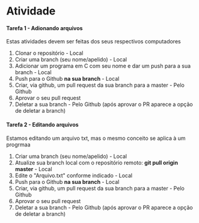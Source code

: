 # Atividade

<h4> Tarefa 1 - Adionando arquivos </h4>
Estas atividades devem ser feitas dos seus respectivos computadores<br>

<ol>
  <li>Clonar o repositório - Local</li>
  <li>Criar uma branch (seu nome/apelido)        - Local</li>
  <li>Adicionar um programa em C com seu nome e dar um push para a sua branch - Local</li>
  <li>Push para o Github <b>na sua branch</b>   - Local</li>
  <li>Criar, via github, um pull request da sua branch para a master - Pelo Github</li>
  <li>Aprovar o seu pull request</li>
  <li>Deletar a sua branch - Pelo Github (após aprovar o PR aparece a opção de deletar a branch)</li>
</ol>

<h4> Tarefa 2 - Editando arquivos </h4>
Estamos editando um arquivo txt, mas o mesmo conceito se aplica à um progrmaa

<ol>
  <li>Criar uma branch (seu nome/apelido)        - Local</li>
  <li>Atualize sua branch local com o repositório remoto: <b>git pull origin master</b> - Local </li>
  <li>Edite o "Arquivo.txt" conforme indicado - Local</li>
  <li>Push para o Github <b>na sua branch</b>   - Local</li>
  <li>Criar, via github, um pull request da sua branch para a master - Pelo Github</li>
  <li>Aprovar o seu pull request</li>
  <li>Deletar a sua branch - Pelo Github (após aprovar o PR aparece a opção de deletar a branch)</li>
</ol>
 
